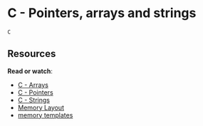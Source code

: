 # C - Pointers, arrays and strings
``C``

## Resources
**Read or watch**:
- [C - Arrays](https://www.tutorialspoint.com/cprogramming/c_arrays.htm)
- [C - Pointers](https://www.tutorialspoint.com/cprogramming/c_pointers.htm)
- [C - Strings](https://www.tutorialspoint.com/cprogramming/c_strings.htm)
- [Memory Layout](https://aticleworld.com/memory-layout-of-c-program/)
- [memory templates](https://alx-intranet.hbtn.io/rltoken/p1XS_Ei3qH-z3wbn_RUkHA)
